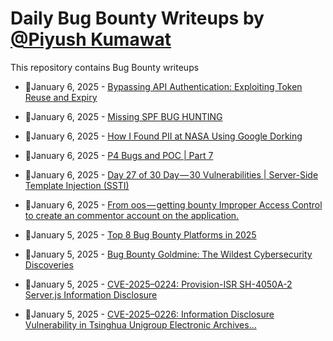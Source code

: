 # Daily Bug Bounty Writeups by [@Piyush Kumawat](https://twitter.com/piyush_supiy) 
This repository contains Bug Bounty writeups

<!-- BLOG-POST-LIST:START -->
 - 💯January 6, 2025 - [Bypassing API Authentication: Exploiting Token Reuse and Expiry](https://medium.com/@bootstrapsecurity/bypassing-api-authentication-exploiting-token-reuse-and-expiry-0432e7689659?source=rss------bug_bounty-5) 

 - 💯January 6, 2025 - [Missing SPF BUG HUNTING](https://medium.com/@cybertips96/missing-spf-bug-hunting-121294c9572e?source=rss------bug_bounty-5) 

 - 💯January 6, 2025 - [How I Found PII at NASA Using Google Dorking](https://medium.com/@salaheddine_kalada/how-i-found-pii-at-nasa-using-google-dorking-6447a89decc7?source=rss------bug_bounty-5) 

 - 💯January 6, 2025 - [P4 Bugs and POC | Part 7](https://medium.com/@kumawatabhijeet2002/p4-bugs-and-poc-part-7-a379f057ba96?source=rss------bug_bounty-5) 

 - 💯January 6, 2025 - [Day 27 of 30 Day — 30 Vulnerabilities | Server-Side Template Injection &lpar;SSTI&rpar;](https://it4chis3c.medium.com/day-27-of-30-day-30-vulnerabilities-server-side-template-injection-ssti-12f933587800?source=rss------bug_bounty-5) 

 - 💯January 6, 2025 - [From oos — getting bounty Improper Access Control to create an commentor account on the application.](https://medium.com/@swaroopvenkat828/from-oos-getting-bounty-improper-access-control-to-create-an-commentor-account-on-the-application-027b517928bb?source=rss------bug_bounty-5) 

 - 💯January 5, 2025 - [Top 8 Bug Bounty Platforms in 2025](https://hackers-guild-blog.medium.com/top-8-bug-bounty-platforms-in-2025-84a1f6b7b226?source=rss------bug_bounty-5) 

 - 💯January 5, 2025 - [Bug Bounty Goldmine: The Wildest Cybersecurity Discoveries](https://medium.com/@hackrate/bug-bounty-goldmine-the-wildest-cybersecurity-discoveries-bb6d1be478dd?source=rss------bug_bounty-5) 

 - 💯January 5, 2025 - [CVE-2025–0224: Provision-ISR SH-4050A-2 Server.js Information Disclosure](https://medium.com/@wiretor/cve-2025-0224-provision-isr-sh-4050a-2-server-js-information-disclosure-42df13998a66?source=rss------bug_bounty-5) 

 - 💯January 5, 2025 - [CVE-2025–0226: Information Disclosure Vulnerability in Tsinghua Unigroup Electronic Archives…](https://medium.com/@wiretor/cve-2025-0226-information-disclosure-vulnerability-in-tsinghua-unigroup-electronic-archives-cf44084fc78c?source=rss------bug_bounty-5) 
<!-- BLOG-POST-LIST:END -->
